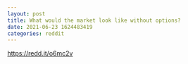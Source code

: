 ```yaml
--- 
layout: post 
title: What would the market look like without options? 
date: 2021-06-23 1624483419 
categories: reddit 
--- 
```

https://redd.it/o6mc2v